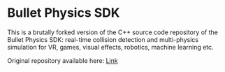 # Bullet Physics SDK

This is a brutally forked version of the C++ source code repository of the Bullet Physics SDK: real-time collision detection and multi-physics simulation for VR, games, visual effects, robotics, machine learning etc.

Original repository available here: [Link](https://github.com/bulletphysics/bullet3)
